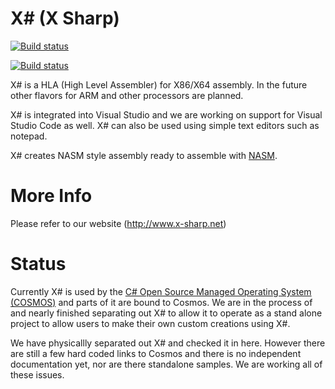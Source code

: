 # X# (X Sharp)

[![Build status](https://ci.appveyor.com/api/projects/status/7i6422fyriiab61a/branch/master?svg=true)](https://ci.appveyor.com/project/CosmosOS/xsharp/branch/master)

[![Build status](https://github.com/CosmosOS/XSharp/actions/workflows/ci.yml/badge.svg)](https://github.com/CosmosOS/XSharp/actions/workflows/ci.yml)

X# is a HLA (High Level Assembler) for X86/X64 assembly. In the future other flavors for ARM and other processors are planned.

X# is integrated into Visual Studio and we are working on support for Visual Studio Code as well. X# can also be used using simple text editors such as notepad.

X# creates NASM style assembly ready to assemble with [NASM](http://www.nasm.us/).

# More Info
Please refer to our website (http://www.x-sharp.net)

# Status
Currently X# is used by the [C# Open Source Managed Operating System (COSMOS)](http://www.goCosmos.org) and parts of it are bound to Cosmos. We are in the process of and nearly finished separating out X# to allow it to operate as a stand alone project to allow users to make their own custom creations using X#.

We have physicallly separated out X# and checked it in here. However there are still a few hard coded links to Cosmos and there is no independent documentation yet, nor are there standalone samples. We are working all of these issues.
